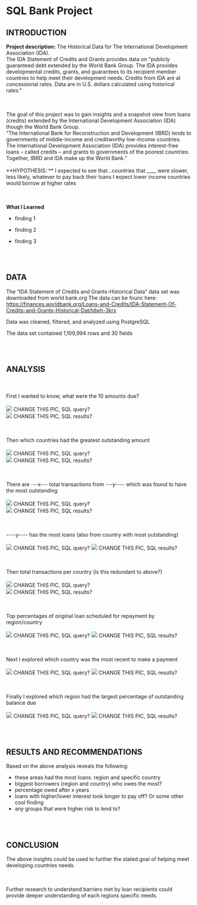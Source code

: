 # SQL Bank Project
 
## INTRODUCTION

**Project description:** The Historical Data for The International Development Association (IDA).  
The IDA Statement of Credits and Grants provides data on "publicly guaranteed debt extended by the World Bank Group.  The IDA provides developmental credits, grants, and guarantees to its recipient member countries to help meet their development needs.  Credits from IDA are at concessional rates.  Data are in U.S. dollars calculated using historical rates."

<br><br>
The goal of this project was to gain insights and a snapshot view from loans (credits) extended by the International Development Association (IDA) though the World Bank Group.   
“The International Bank for Reconstruction and Development (IBRD) lends to governments of middle-income and creditworthy low-income countries.
The International Development Association (IDA) provides interest-free loans – called credits – and grants to governments of the poorest countries.
Together, IBRD and IDA make up the World Bank.”
<br><br>
**HYPOTHESIS:  **
I expected to see that…countries that ____ were slower, less likely, whatever to pay back their loans
I expect lower income countries would borrow at higher rates

<br><br>
**What I Learned**
* finding 1

* finding 2

* finding 3

<br><br>
## DATA

The “IDA Statement of Credits and Grants-Historical Data” data set was downloaded from world bank.org
The data can be founc here:  https://finances.worldbank.org/Loans-and-Credits/IDA-Statement-Of-Credits-and-Grants-Historical-Dat/tdwh-3krx

Data was cleaned, filtered, and analyzed using PostgreSQL

The data set contained 1,109,994 rows and 30 fields


<br><br>
## ANALYSIS

<br><br>
First I wanted to know, what were the 10 amounts due? 
<br><br>
<img src="images/LowestGradRates_MA_Schools.png?raw=true"/>  CHANGE THIS PIC, SQL query?  
<img src="images/LowestGradRates_MA_Schools.png?raw=true"/>  CHANGE THIS PIC, SQL results? 

<br><br>
Then which countries had the greatest outstanding amount
<br><br>
<img src="images/LowestGradRates_MA_Schools.png?raw=true"/>  CHANGE THIS PIC, SQL query?  
<img src="images/LowestGradRates_MA_Schools.png?raw=true"/>  CHANGE THIS PIC, SQL results? 

<br><br>
There are ---x--- total transactions from ---y---- which was found to have the most outstanding 
<br><br>
<img src="images/LowestGradRates_MA_Schools.png?raw=true"/>  CHANGE THIS PIC, SQL query?  
<img src="images/LowestGradRates_MA_Schools.png?raw=true"/>  CHANGE THIS PIC, SQL results? 

<br><br>
----y---- has the most loans (also from country with most outstanding)
<br><br>
<img src="images/LowestGradRates_MA_Schools.png?raw=true"/>  CHANGE THIS PIC, SQL query? 
<img src="images/LowestGradRates_MA_Schools.png?raw=true"/>  CHANGE THIS PIC, SQL results? 

<br><br>
Then total transactions per country (is this redundant to above?)
<br><br>
<img src="images/LowestGradRates_MA_Schools.png?raw=true"/>  CHANGE THIS PIC, SQL query?  
<img src="images/LowestGradRates_MA_Schools.png?raw=true"/>  CHANGE THIS PIC, SQL results? 

<br><br>
Top percentages of original loan scheduled for repayment by region/country
<br><br>
<img src="images/LowestGradRates_MA_Schools.png?raw=true"/>  CHANGE THIS PIC, SQL query? 
<img src="images/LowestGradRates_MA_Schools.png?raw=true"/>  CHANGE THIS PIC, SQL results? 


<br><br>
Next I explored which country was the most recent to make a payment
<br><br>
<img src="images/LowestGradRates_MA_Schools.png?raw=true"/>  CHANGE THIS PIC, SQL query? 
<img src="images/LowestGradRates_MA_Schools.png?raw=true"/>  CHANGE THIS PIC, SQL results? 


<br><br>
Finally I explored which region had the largest percentage of outstanding balance due
<br><br>
<img src="images/LowestGradRates_MA_Schools.png?raw=true"/>  CHANGE THIS PIC, SQL query? 
<img src="images/LowestGradRates_MA_Schools.png?raw=true"/>  CHANGE THIS PIC, SQL results? 



<br><br>
## RESULTS AND RECOMMENDATIONS

Based on the above analysis reveals the following:
*  these areas had the most loans.  region and specific country
*  biggest borrowers (region and country) who owes the most?
*  percentage owed after x years
*  loans with higher/lower interest took longer to pay off?  Or some other cool finding
*  any groups that were higher risk to lend to?

<br><br>
## CONCLUSION

The above insights could be used to further the stated goal of helping meet developing countries needs.  

<br><br>
Further research to understand barriers met by loan recipients could provide deeper understanding of each regions specific needs.
